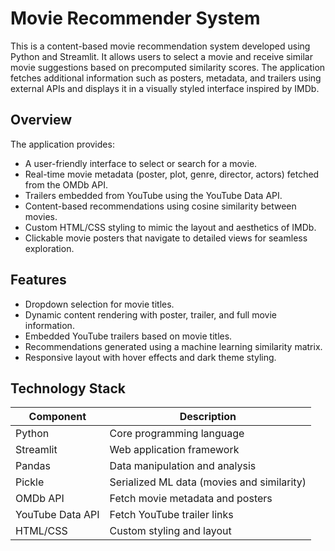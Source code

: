 # Movie Recommender System

This is a content-based movie recommendation system developed using Python and Streamlit. It allows users to select a movie and receive similar movie suggestions based on precomputed similarity scores. The application fetches additional information such as posters, metadata, and trailers using external APIs and displays it in a visually styled interface inspired by IMDb.

## Overview

The application provides:

- A user-friendly interface to select or search for a movie.
- Real-time movie metadata (poster, plot, genre, director, actors) fetched from the OMDb API.
- Trailers embedded from YouTube using the YouTube Data API.
- Content-based recommendations using cosine similarity between movies.
- Custom HTML/CSS styling to mimic the layout and aesthetics of IMDb.
- Clickable movie posters that navigate to detailed views for seamless exploration.

## Features

- Dropdown selection for movie titles.
- Dynamic content rendering with poster, trailer, and full movie information.
- Embedded YouTube trailers based on movie titles.
- Recommendations generated using a machine learning similarity matrix.
- Responsive layout with hover effects and dark theme styling.

## Technology Stack

| Component       | Description                              |
|------------------|------------------------------------------|
| Python           | Core programming language                |
| Streamlit        | Web application framework                |
| Pandas           | Data manipulation and analysis           |
| Pickle           | Serialized ML data (movies and similarity) |
| OMDb API         | Fetch movie metadata and posters         |
| YouTube Data API | Fetch YouTube trailer links              |
| HTML/CSS         | Custom styling and layout                |



